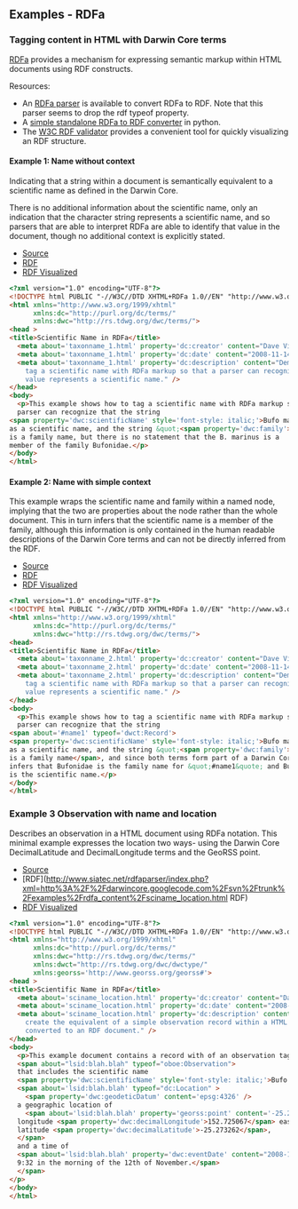 ## Examples - RDFa

### Tagging content in HTML with Darwin Core terms

[RDFa](http://www.w3.org/TR/rdfa-syntax/) provides a mechanism for expressing 
semantic markup within HTML documents using RDF constructs.

Resources:

* An [RDFa parser](http://www.siatec.net/rdfaparser/) is available to convert RDFa to RDF. Note that this parser seems to drop the rdf typeof property.
* A [simple standalone RDFa to RDF converter](http://code.google.com/p/darwincore/source/browse/trunk/examples/rdfa_content/rdfa2rdf.py) in python.
* The [W3C RDF validator](http://www.w3.org/RDF/Validator/) provides a convenient tool for quickly visualizing an RDF structure.

#### Example 1: Name without context

Indicating that a string within a document is semantically equivalent
to a scientific name as defined in the Darwin Core. 

There is no additional information about the scientific name, only an indication that the character string represents a scientific name, and so parsers that are able to interpret RDFa are able to identify that value in the document, though no additional context is explicitly stated.

* [Source](http://darwincore.googlecode.com/svn/trunk/examples/rdfa_content/sciname_1.html)
* [RDF](http://www.siatec.net/rdfaparser/index.php?xml=http%3A%2F%2Fdarwincore.googlecode.com%2Fsvn%2Ftrunk%2Fexamples%2Frdfa_content%2Fsciname_1.html)
* [RDF Visualized](http://www.w3.org/RDF/Validator/ARPServlet?URI=http%3A%2F%2Fwww.siatec.net%2Frdfaparser%2Findex.php%3Fxml%3Dhttp%253A%252F%252Fdarwincore.googlecode.com%252Fsvn%252Ftrunk%252Fexamples%252Frdfa_content%252Fsciname_1.html&PARSE=Parse+URI%3A+&TRIPLES_AND_GRAPH=PRINT_BOTH&FORMAT=PNG_EMBED)

```HTML
<?xml version="1.0" encoding="UTF-8"?>
<!DOCTYPE html PUBLIC "-//W3C//DTD XHTML+RDFa 1.0//EN" "http://www.w3.org/MarkUp/DTD/xhtml-rdfa-1.dtd">
<html xmlns="http://www.w3.org/1999/xhtml"
      xmlns:dc="http://purl.org/dc/terms/"
      xmlns:dwc="http://rs.tdwg.org/dwc/terms/">
<head >
<title>Scientific Name in RDFa</title>
  <meta about='taxonname_1.html' property='dc:creator' content="Dave Vieglais"/>
  <meta about='taxonname_1.html' property='dc:date' content="2008-11-14T09:52:00+00:00" />
  <meta about='taxonname_1.html' property='dc:description' content="Demonstrates how to 
    tag a scientific name with RDFa markup so that a parser can recognize that a string
    value represents a scientific name." />
</head>
<body>
  <p>This example shows how to tag a scientific name with RDFa markup so that a 
  parser can recognize that the string 
<span property='dwc:scientificName' style='font-style: italic;'>Bufo marinus</span> 
as a scientific name, and the string &quot;<span property='dwc:family'>Bufonidae</span>
is a family name, but there is no statement that the B. marinus is a 
member of the family Bufonidae.</p>
</body>
</html>
```

#### Example 2: Name with simple context

This example wraps the scientific name and family within a named node, implying that the two are properties about the node rather than the whole document.  This in turn infers that the scientific name is a member of the family, although this information is only contained in the human readable descriptions of the Darwin Core terms and can not be directly inferred from the RDF.

* [Source](http://darwincore.googlecode.com/svn/trunk/examples/rdfa_content/sciname_2.html)
* [RDF](http://www.siatec.net/rdfaparser/index.php?xml=http%3A%2F%2Fdarwincore.googlecode.com%2Fsvn%2Ftrunk%2Fexamples%2Frdfa_content%2Fsciname_2.html)
* [RDF Visualized](http://www.w3.org/RDF/Validator/ARPServlet?URI=http%3A%2F%2Fwww.siatec.net%2Frdfaparser%2Findex.php%3Fxml%3Dhttp%253A%252F%252Fdarwincore.googlecode.com%252Fsvn%252Ftrunk%252Fexamples%252Frdfa_content%252Fsciname_2.html&PARSE=Parse+URI%3A+&TRIPLES_AND_GRAPH=PRINT_BOTH&FORMAT=PNG_EMBED)

```HTML
<?xml version="1.0" encoding="UTF-8"?>
<!DOCTYPE html PUBLIC "-//W3C//DTD XHTML+RDFa 1.0//EN" "http://www.w3.org/MarkUp/DTD/xhtml-rdfa-1.dtd">
<html xmlns="http://www.w3.org/1999/xhtml"
      xmlns:dc="http://purl.org/dc/terms/"
      xmlns:dwc="http://rs.tdwg.org/dwc/terms/">
<head>
<title>Scientific Name in RDFa</title>
  <meta about='taxonname_2.html' property='dc:creator' content="Dave Vieglais"/>
  <meta about='taxonname_2.html' property='dc:date' content="2008-11-14T09:52:00+00:00" />
  <meta about='taxonname_2.html' property='dc:description' content="Demonstrates how to 
    tag a scientific name with RDFa markup so that a parser can recognize that a string
    value represents a scientific name." />
</head>
<body>
  <p>This example shows how to tag a scientific name with RDFa markup so that a 
  parser can recognize that the string
<span about='#name1' typeof='dwct:Record'>
<span property='dwc:scientificName' style='font-style: italic;'>Bufo marinus</span> 
as a scientific name, and the string &quot;<span property='dwc:family'>Bufonidae</span>
is a family name</span>, and since both terms form part of a Darwin Core record,
infers that Bufonidae is the family name for &quot;#name1&quote; and Bufo marinus
is the scientific name.</p>
</body>
</html>
```

### Example 3 Observation with name and location

Describes an observation in a HTML document using RDFa notation.  This minimal example expresses the location two ways- using the Darwin Core DecimalLatitude and DecimalLongitude terms and the GeoRSS point.

* [Source](http://darwincore.googlecode.com/svn/trunk/examples/rdfa_content/sciname_location.html) 
* [RDF](http://www.siatec.net/rdfaparser/index.php?xml=http%3A%2F%2Fdarwincore.googlecode.com%2Fsvn%2Ftrunk%2Fexamples%2Frdfa_content%2Fsciname_location.html RDF)
* [RDF Visualized](http://www.w3.org/RDF/Validator/ARPServlet?URI=http%3A%2F%2Fwww.siatec.net%2Frdfaparser%2Findex.php%3Fxml%3Dhttp%253A%252F%252Fdarwincore.googlecode.com%252Fsvn%252Ftrunk%252Fexamples%252Frdfa_content%252Fsciname_location.html&PARSE=Parse+URI%3A+&TRIPLES_AND_GRAPH=PRINT_BOTH&FORMAT=PNG_EMBED)

```HTML
<?xml version="1.0" encoding="UTF-8"?>
<!DOCTYPE html PUBLIC "-//W3C//DTD XHTML+RDFa 1.0//EN" "http://www.w3.org/MarkUp/DTD/xhtml-rdfa-1.dtd">
<html xmlns="http://www.w3.org/1999/xhtml"
      xmlns:dc="http://purl.org/dc/terms/"
      xmlns:dwc="http://rs.tdwg.org/dwc/terms/"
      xmlns:dwct="http://rs.tdwg.org/dwc/dwctype/"
      xmlns:georss='http://www.georss.org/georss#'>
<head >
<title>Scientific Name in RDFa</title>
  <meta about='sciname_location.html' property='dc:creator' content="Dave Vieglais"/>
  <meta about='sciname_location.html' property='dc:date' content="2008-11-14T09:52:00+00:00" />
  <meta about='sciname_location.html' property='dc:description' content="Demonstrates how to
    create the equivalent of a simple observation record within a HTML document that can be
    converted to an RDF document." />
</head>
<body>
  <p>This example document contains a record with of an observation tagged with an lsid of xxx
  <span about="lsid:blah.blah" typeof="oboe:Observation">
  that includes the scientific name 
  <span property='dwc:scientificName' style='font-style: italic;'>Bufo marinus</span>,
  <span about='lsid:blah.blah' typeof="dc:Location" > 
    <span property='dwc:geodeticDatum' content='epsg:4326' />
  a geographic location of
    <span about='lsid:blah.blah' property='georss:point' content='-25.273262 152.725067' />
  longitude <span property='dwc:decimalLongitude'>152.725067</span> east, 
  latitude <span property='dwc:decimalLatitude'>-25.273262</span>, 
  </span> 
  and a time of
  <span about='lsid:blah.blah' property='dwc:eventDate' content="2008-11-10T23:32:00+00:00">
  9:32 in the morning of the 12th of November.</span>
  </span>
</p>
</body>
</html>
```
